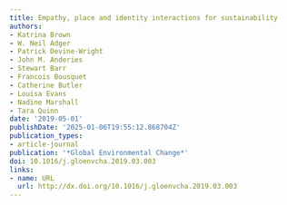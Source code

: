 ```yaml
---
title: Empathy, place and identity interactions for sustainability
authors:
- Katrina Brown
- W. Neil Adger
- Patrick Devine-Wright
- John M. Anderies
- Stewart Barr
- Francois Bousquet
- Catherine Butler
- Louisa Evans
- Nadine Marshall
- Tara Quinn
date: '2019-05-01'
publishDate: '2025-01-06T19:55:12.868704Z'
publication_types:
- article-journal
publication: '*Global Environmental Change*'
doi: 10.1016/j.gloenvcha.2019.03.003
links:
- name: URL
  url: http://dx.doi.org/10.1016/j.gloenvcha.2019.03.003
---
```

